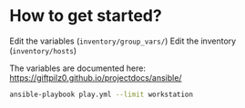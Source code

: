 # How to get started?

Edit the variables (`inventory/group_vars/`)
Edit the inventory (`inventory/hosts`)

The variables are documented here:
<https://giftpilz0.github.io/projectdocs/ansible/>

```bash
ansible-playbook play.yml --limit workstation
```
